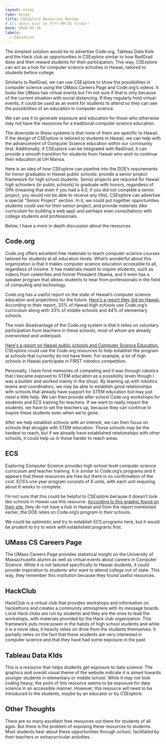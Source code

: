 ```yaml
---
layout: essay
type: essay
title: CSExplore Resources Review
# All dates must be YYYY-MM-DD format!
date: 2020-05-18
labels:
  - Education
---	
```



The simplest solution would be to advertise Code.org, Tableau Data Kids and the Hack club as  opportunities in CSExplore similar to how RadGrad does and then reward students for their participation. This way, CSExplore can act as a hub for computer science activities in Hawaii, tailored to students before college. 

Similarly to RadGrad, we can use CSExplore to show the possibilities in computer science using the UMass Careers Page and Code.org’s videos. It looks like UMass has virtual events but I’m not sure if that is only because of the current situation with social distancing. If they regularly hold virtual events, it could be used as an event for students to attend so they can see the possibilities of an education in computer science.

We can use it to generate exposure and education for those who otherwise may not have the resources for a traditional computer science education.

The downside to these systems is that none of them are specific to Hawaii. If the design of CSExplore is tailored to students in Hawaii, we can help with the advancement of Computer Science education within our community first. Additionally, if CSExplore can be integrated with RadGrad, it can provide a smooth transition for students from Hawaii who wish to continue their education at UH Manoa. 

Here is an idea of how CSExplore can pipeline into the DOE’s requirements for honor graduates in Hawaii public schools: provide a senior project framework for high school students. Senior projects are required for Hawaii high schoolers (in public schools) to graduate with honors, regardless of GPA (meaning that  even if you had a 4.0, if you did not complete a senior project, you would not be able to receive any title). CSExplore can advertise a special “Senior Project” section. In it, we could put together opportunities students could use for their senior project, and provide materials (like curriculum for building a web app) and perhaps even consultations with college students and professionals. 



Below, I have a more in depth discussion about the resources.


## Code.org
Code.org offers excellent free materials to teach computer science courses tailored for students at all education levels. What’s wonderful about this organization is that it makes computer science education accessible to all, regardless of income. It has materials meant to inspire students, such as videos from celebrities and former President Obama, and it even has a speaker program that allows students to hear from professionals in the field of computing and technology. 

Code.org has a useful report on the state of Hawaii’s computer science education and projections for the future.
[Here's a report they did on Hawaii.](https://code.org/advocacy/state-facts/HI.pdf)
According to their report, 33% of Hawaii high schools use Code.org’s curriculum along with 33% of middle schools and 44% of elementary schools. 

The main disadvantage of the Code.org system is that it relies on voluntary participation from teachers in these schools, most of whom are already overworked and underpaid.

[Here's a report on Hawaii public schools and Computer Science Education.](http://www.hawaiipublicschools.org/TeachingAndLearning/StudentLearning/CSforHI/Pages/default.aspx)
CSExplore could use the Code.org resources to help establish the program at schools that currently do not have them. For example, a lot of high schools in Hawaii participate in FIRST robotics competition. 

Personally, I have fond memories of competing and it was through robotics that I became exposed to STEM education as a possibility (even though I was a builder and worked mainly in the shop). By teaming up with robotics teams and coordinators, we may be able to establish good relationships with schools that already have support for STEM education but may just need a little help. We can then provide after school Code.org workshops for students and ECS training for teachers. If we want to really impact the students, we have to set the teachers up, because they can continue to inspire these students even when we’re gone. 

 After we help establish schools with an interest, we can then focus on schools that struggle with STEM education. Those schools may be the hardest to reach, but if we already have established relationships with other schools, it could help us in those harder to reach areas.



## ECS
Exploring Computer Science provides high school level computer science curriculum and teacher training. It is similar to Code.org’s programs and it appears that these resources are free but there is no confirmation of the cost. ECS’s one year program consists of 6 units, with each unit requiring about 6 weeks to complete.

I’m not sure that this could be helpful to CSExplore because it doesn’t look like schools in Hawaii use this resource. [According to this graphic found on their site, ](http://www.exploringcs.org/wp-content/uploads/2019/09/ECS-Map-Aug-2019.png) they do not have a hub in Hawaii and from the report mentioned earlier, the DOE relies on Code.org’s program in their schools. 

We could be optimistic and try to establish ECS programs here, but it would be prudent to try to work with established programs first. 


## UMass CS Careers Page
The UMass Careers Page provides statistical insight on the University of Massachusetts alumni as well as virtual events about careers in Computer Science. While it is not tailored specifically to Hawaii students, it could provide inspiration to students who want to attend college out of state. This way, they remember this institution because they found useful resources. 

## HackClub
HackClub is a virtual club that provides workshops and information on hackathons and creates a community atmosphere with its message boards. Local Hack clubs are run by students and they are the ones to lead the workshops, with materials provided by the Hack club organization. This framework puts more power in the hands of high school students and while it is a novel idea, it heavily relies on drive from the students themselves. It partially relies on the fact that these students are very interested in computer science and that they have had some exposure in the past. 

## Tableau Data KIds
This is a resource that helps students get exposure to data science. The graphics and overall visual theme of the website indicate it is aimed towards younger students in elementary or middle school. While it may not look coding heavy, the point of this resource seems to be exposure for data science in an accessible manner. However, this resource will need to be introduced to the students, maybe by an educator or by CSExplore.

## Other Thoughts
There are so many excellent free resources out there for students of all ages. But there is the problem of exposing these resources to students. Most students hear about these opportunities through school, facilitated by their teachers or extracurricular activities. 

